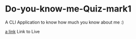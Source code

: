 # Do-you-know-me-Quiz-mark1
A CLI Application to know how much you know about me :) 


[a link](https://replit.com/@genx/Do-you-know-me-or-Quiz-or-mark1?embed=1&output=1) Link to Live
